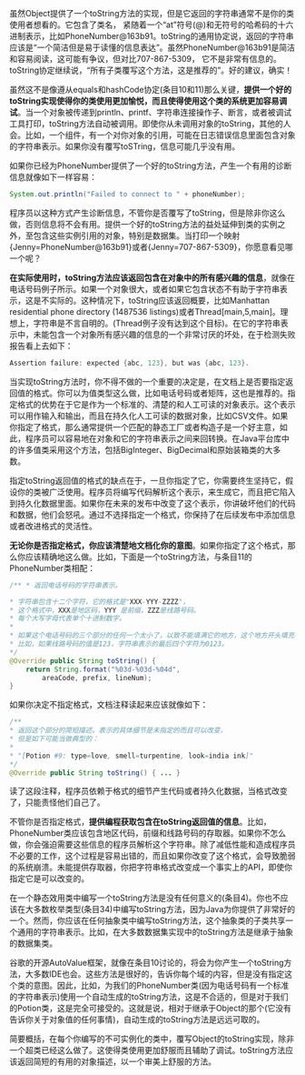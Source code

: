 虽然Object提供了一个toString方法的实现，但是它返回的字符串通常不是你的类使用者想看的。它包含了类名，
紧随着一个“at”符号(@)和无符号的哈希码的十六进制表示，比如PhoneNumber@163b91。toString的通用协定说，返回的字符串应该是“一个简洁但是易于读懂的信息表达”。虽然PhoneNumber@163b91是简洁和容易阅读，这可能有争议，但对比707-867-5309， 它不是非常有信息的。toString协定继续说，“所有子类覆写这个方法，这是推荐的”。好的建议，确实！

虽然这不是像遵从equals和hashCode协定(条目10和11)那么关键，**提供一个好的toString实现使得你的类使用更加愉悦，而且使得使用这个类的系统更加容易调试**。当一个对象被传递到println、printf、字符串连接操作子、断言，或者被调试工具打印，toString方法自动被调用。即使你从未调用对象的toString，其他的人会。比如，一个组件，有一个对你对象的引用，可能在日志错误信息里面包含对象的字符串表示。如果你没有覆写toSTring，信息可能几乎没有用。

如果你已经为PhoneNumber提供了一个好的toString方法，产生一个有用的诊断信息就像如下一样容易：
```java
System.out.println("Failed to connect to " + phoneNumber);
```
程序员以这种方式产生诊断信息，不管你是否覆写了toString，但是除非你这么做，否则信息将不会有用。提供一个好的toString方法的益处延伸到类的实例之外，至包含这些实例引用的对象，特别是数据集。当打印一个映射{Jenny=PhoneNumber@163b91}或者{Jenny=707-867-5309}，你愿意看见哪一个呢？

**在实际使用时，toString方法应该返回包含在对象中的所有感兴趣的信息**，就像在电话号码例子所示。如果一个对象很大，或者如果它包含状态不有助于字符串表示，这是不实际的。这种情况下，toString应该返回概要，比如Manhattan residential phone directory (1487536 listings)或者Thread[main,5,main]。理想上，字符串是不言自明的。(Thread例子没有达到这个目标)。在它的字符串表示中，未能包含一个对象所有感兴趣的信息的一个非常讨厌的坏处，在于检测失败报告看上去如下：
```java
Assertion failure: expected {abc, 123}, but was {abc, 123}.
```
当实现toString方法时，你不得不做的一个重要的决定是，在文档上是否要指定返回值的格式。你可以为值类型这么做，比如电话号码或者矩阵，这也是推荐的。指定格式的优势在于它是作为一个标准的、清楚的和人工可读的对象表示。这个表示可以用作输入和输出，而且在持久化人工可读的数据对象，比如CSV文件。如果你指定了格式，那么通常提供一个匹配的静态工厂或者构造子是一个好主意，如此，程序员可以容易地在对象和它的字符串表示之间来回转换。在Java平台库中的许多值类采用这个方法，包括BigInteger、BigDecimal和原始装箱类的大多数。

指定toString返回值的格式的缺点在于，一旦你指定了它，你需要终生坚持它，假设你的类被广泛使用。程序员将编写代码解析这个表示，来生成它，而且把它陷入到持久化数据里面。如果你在未来的发布中改变了这个表示，你讲破坏他们的代码和数据，他们会怒吼。通过不选择指定一个格式，你保持了在后续发布中添加信息或者改进格式的灵活性。

**无论你是否指定格式，你应该清楚地文档化你的意图**。如果你指定了这个格式，那么你应该精确地这么做。比如，下面是一个toString方法，与条目11的PhoneNumber类相配：

```java
/** * 返回电话号码的字符串表示。

* 字符串包含十二个字符，它的格式是"XXX-YYY-ZZZZ"，
* 这个格式中，XXX是地区码，YYY 是前缀，ZZZ是线路号码。
* 每个大写字母代表单个十进制数字。
* 
* 如果这个电话号码的三个部分的任何一个太小了，以致不能填满它的地方，这个地方开头填充零。 
* 比如，如果线路号码的值是123，字符串表示的最后四个字符为0123。
*/ 
@Override public String toString() { 
	return String.format("%03d-%03d-%04d", 
		areaCode, prefix, lineNum); 
}
```
如果你决定不指定格式，文档注释读起来应该就像如下：
```java
/** 
* 返回这个部分的简短描述。表示的具体细节是未指定的而且可以改变，
* 但是如下可能当做典型的：
* 
* "[Potion #9: type=love, smell=turpentine, look=india ink]" 
*/ 
@Override public String toString() { ... }
```
读了这段注释，程序员依赖于格式的细节产生代码或者持久化数据，当格式改变了，只能责怪他们自己了。

不管你是否指定格式，**提供编程获取包含在toString返回值的信息**。比如，PhoneNumber类应该包含地区代码，前缀和线路号码的存取器。如果你不怎么做，你会强迫需要这些信息的程序员解析这个字符串。除了减低性能和造成程序员不必要的工作，这个过程是容易出错的，而且如果你改变了这个格式，会导致脆弱的系统崩溃。未能提供存取器，你把字符串格式改变成一个事实上的API，即使你指定它是可以改变的。

在一个静态效用类中编写一个toString方法是没有任何意义的(条目4)。你也不应该在大多数枚举类型(条目34)中编写toString方法，因为Java为你提供了非常好的一个。然而，你应该在任何抽象类中编写toString方法，这个抽象类的子类共享一个通用的字符串表示。比如，在大多数数据集实现中的toString方法是继承于抽象的数据集类。

谷歌的开源AutoValue框架，就像在条目10讨论的，将会为你产生一个toString方法，大多数IDE也会。这些方法是很好的，告诉你每个域的内容，但是没有指定这个类的意图。因此，比如，为我们的PhoneNumber类(因为电话号码有一个标准的字符串表示)使用一个自动生成的toString方法，这是不合适的，但是对于我们的Potion类，这是完全可接受的。这就是说，相对于继承于Object的那个(它没有告诉你关于对象值的任何事情)，自动生成的toString方法是远远可取的。

简要概括，在每个你编写的不可实例化的类中，覆写Object的toString实现，除非一个超类已经这么做了。这使得类使用更加舒服而且辅助了调试。toString方法应该返回简短的有用的对象描述，以一个审美上舒服的方法。
